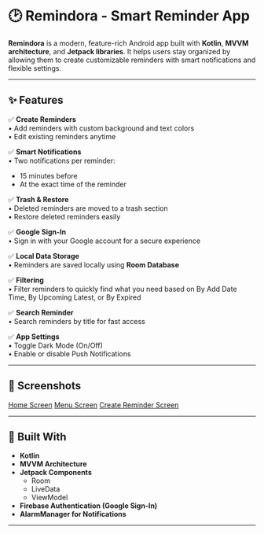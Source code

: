 # 🕑 Remindora - Smart Reminder App

**Remindora** is a modern, feature-rich Android app built with **Kotlin**, **MVVM architecture**, and **Jetpack libraries**. It helps users stay organized by allowing them to create customizable reminders with smart notifications and flexible settings.

---

## ✨ Features

✅ **Create Reminders**  
• Add reminders with custom background and text colors  
• Edit existing reminders anytime  

✅ **Smart Notifications**  
• Two notifications per reminder:  
  - 15 minutes before  
  - At the exact time of the reminder  

✅ **Trash & Restore**  
• Deleted reminders are moved to a trash section  
• Restore deleted reminders easily  

✅ **Google Sign-In**  
• Sign in with your Google account for a secure experience  

✅ **Local Data Storage**  
• Reminders are saved locally using **Room Database**  

✅ **Filtering**  
• Filter reminders to quickly find what you need based on By Add Date Time, By Upcoming Latest, or By Expired  

✅ **Search Reminder**  
• Search reminders by title for fast access  

✅ **App Settings**  
• Toggle Dark Mode (On/Off)  
• Enable or disable Push Notifications  

---

## 📸 Screenshots

[Home Screen](screenshots/Home.png)
[Menu Screen](screenshots/Menu.png)
[Create Reminder Screen](screenshots/AddReminder.png)

---

## 🧱 Built With

- **Kotlin**
- **MVVM Architecture**
- **Jetpack Components**
  - Room
  - LiveData
  - ViewModel
- **Firebase Authentication (Google Sign-In)**
- **AlarmManager for Notifications**

---

